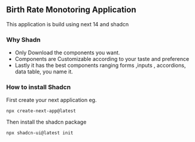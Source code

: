 ## Birth Rate Monotoring  Application

This application is build using next 14 and shadcn

### Why Shadn

-   Only Download the components you want.
-   Components are Customizable according to your taste and preference
-   Lastly it has the best components ranging forms ,inputs , accordions, data table, you name it.

### How to install Shadcn

First create your next application eg.

```
npx create-next-app@latest 

```

Then install the shadcn package

```
npx shadcn-ui@latest init  
```

